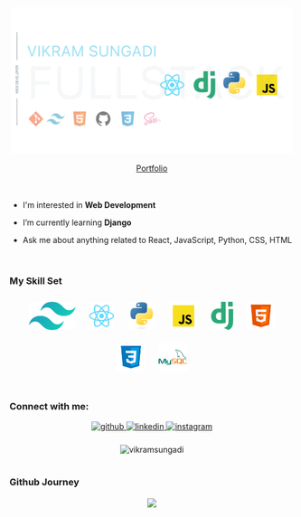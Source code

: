 <div  align="center"><a href="https://vikram-portfolio.vercel.app/" target="_blank"><img width="500px" align="center" src="https://raw.githubusercontent.com/Vikramsungadi/Vikramsungadi/main/images/Github%20banner%201280x640.png" alt="vikramsungadi" /></a></div>
<br/>
<!-- <div style ="border-radius:10px" align="center"><img  align="center" src="https://raw.githubusercontent.com/Vikramsungadi/Vikramsungadi/main/images/Vikram%20Sungadi%20%20(4).gif" alt="vikramsungadi" /></div> -->
<div style ="border-radius:10px" align="center">
<a href="https://vikram-portfolio.vercel.app/"  target="_blank">
Portfolio
</a>
</div>

<br/>
<br/>



- I'm interested in **Web Development**
- I’m currently learning **Django**

- Ask me about anything related to React, JavaScript,  Python, CSS, HTML

<br/>

### My Skill Set

</td><td valign="top" width="33%">

<div align="center">  
    <a href="https://vikram-portfolio.vercel.app/" target="_blank"><img style="margin: 10px" src="https://raw.githubusercontent.com/Vikramsungadi/Vikramsungadi/eed9d6ef5805064663eef3d604c0e6271e0897f8/images/tailwindcss.svg" alt="tailwindcss" height="50" /></a>  
  <a href="https://vikram-portfolio.vercel.app/" target="_blank"><img style="margin: 10px" src="https://raw.githubusercontent.com/Vikramsungadi/Vikramsungadi/eed9d6ef5805064663eef3d604c0e6271e0897f8/images/react-2.svg" alt="react" height="50" /></a>  
<a href="https://vikram-portfolio.vercel.app/" target="_blank"><img style="margin: 10px" src="https://raw.githubusercontent.com/Vikramsungadi/Vikramsungadi/0b311decc4cb399f2a7a04f3f88b6fc27585b6da/images/python%20svg.svg" alt="Python" height="50" /></a>  
<a href="https://vikram-portfolio.vercel.app/" target="_blank"><img style="margin: 10px" src="https://raw.githubusercontent.com/Vikramsungadi/Vikramsungadi/b7092f1023f05dd9d926e4d3a52ca23724d58b45/images/svg-javascript.svg" alt="JavaScript" height="50" /></a> 
<a href="https://vikram-portfolio.vercel.app/" target="_blank"><img style="margin: 10px" src="https://raw.githubusercontent.com/Vikramsungadi/Vikramsungadi/0b311decc4cb399f2a7a04f3f88b6fc27585b6da/images/django.svg" alt="Django" height="50" /></a>  
<a href="https://vikram-portfolio.vercel.app/" target="_blank"><img style="margin: 10px" src="https://raw.githubusercontent.com/Vikramsungadi/Vikramsungadi/b7092f1023f05dd9d926e4d3a52ca23724d58b45/images/svg-html-5.svg" alt="HTML5" height="50" /></a>  
<a href="https://vikram-portfolio.vercel.app/" target="_blank"><img style="margin: 10px" src="https://raw.githubusercontent.com/Vikramsungadi/Vikramsungadi/b7092f1023f05dd9d926e4d3a52ca23724d58b45/images/svgcss3.svg" alt="CSS3" height="50" /></a>  
<a href="https://vikram-portfolio.vercel.app/" target="_blank"><img style="margin: 10px" src="https://raw.githubusercontent.com/Vikramsungadi/Vikramsungadi/b7092f1023f05dd9d926e4d3a52ca23724d58b45/images/svg mysql.svg" alt="MySQL" height="50" /></a>  
</div>

</td></tr></table>

<br/>

### Connect with me:

<div align="center">
<a href="https://github.com/Vikramsungadi" target="_blank">
<img src=https://img.shields.io/badge/github-%2324292e.svg?&style=for-the-badge&logo=github&logoColor=white alt=github style="margin-bottom: 5px;" />
</a>
<a href="https://linkedin.com/in/vikram-sungadi-30639124a" target="_blank">
<img src=https://img.shields.io/badge/linkedin-%231E77B5.svg?&style=for-the-badge&logo=linkedin&logoColor=white alt=linkedin style="margin-bottom: 5px;" />
</a>
<a href="https://instagram.com/vikramsungadi" target="_blank">
<img src=https://img.shields.io/badge/instagram-%23000000.svg?&style=for-the-badge&logo=instagram&logoColor=white alt=instagram style="margin-bottom: 5px;" />
</a>  
</div>

<br/>

<div align="center"><img align="center" src="https://github-readme-stats.vercel.app/api/top-langs?username=vikramsungadi&show_icons=true&locale=en&layout=compact" alt="vikramsungadi" /></div>

<br/>

### Github Journey

<div align="center"><img width="350px" src="https://github-readme-stats.vercel.app/api?username=Vikramsungadi&show_icons=true&count_private=true&hide_border=true" align="center" /></div>

<br/>
